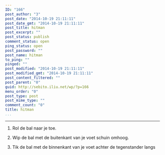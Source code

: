```yaml
---
ID: "166"
post_author: "3"
post_date: "2014-10-19 21:11:11"
post_date_gmt: "2014-10-19 21:11:11"
post_title: hitman
post_excerpt: ""
post_status: publish
comment_status: open
ping_status: open
post_password: ""
post_name: hitman
to_ping: ""
pinged: ""
post_modified: "2014-10-19 21:11:11"
post_modified_gmt: "2014-10-19 21:11:11"
post_content_filtered: ""
post_parent: "0"
guid: http://sebito.iliu.net/wp/?p=166
menu_order: "0"
post_type: post
post_mime_type: ""
comment_count: "0"
title: hitman
...
```

---

1. Rol de bal naar je toe.

2. Wip de bal met de buitenkant van je voet schuin omhoog.

3.  Tik de bal met de binnenkant van je voet achter de tegenstander langs
